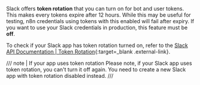 Slack offers **token rotation** that you can turn on for bot and user tokens. This makes every tokens expire after 12 hours. While this may be useful for testing, n8n credentials using tokens with this enabled will fail after expiry. If you want to use your Slack credentials in production, this feature must be **off**.

To check if your Slack app has token rotation turned on, refer to the [Slack API Documentation | Token Rotation](https://api.slack.com/authentication/rotation){:target=_blank .external-link}.

/// note | If your app uses token rotation
Please note, if your Slack app uses token rotation, you can't turn it off again. You need to create a new Slack app with token rotation disabled instead. 
///
